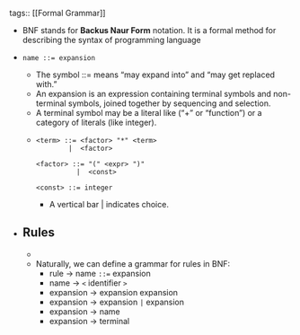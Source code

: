 tags:: [[Formal Grammar]]

- BNF stands for **Backus Naur Form** notation. It is a formal method for describing the syntax of programming language
- ```
  name ::= expansion
  ```
	- The symbol ::= means “may expand into” and “may get replaced with.”
	- An expansion is an expression containing terminal symbols and non-terminal symbols, joined together by sequencing and selection.
	- A terminal symbol may be a literal like (“+” or “function”) or a category of literals (like integer).
	- ```
	  <term> ::= <factor> "*" <term>
	          |  <factor>
	  
	  <factor> ::= "(" <expr> ")"
	            |  <const>
	  
	  <const> ::= integer
	  ```
		- A vertical bar | indicates choice.
- ## Rules
	-
	- Naturally, we can define a grammar for rules in BNF:
		- rule → name `::=` expansion
		- name → `<` identifier `>`
		- expansion → expansion expansion
		- expansion → expansion `|` expansion
		- expansion → name
		- expansion → terminal